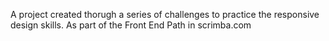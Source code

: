 A project created thorugh a series of challenges to practice the responsive design skills. As part of the Front End Path in scrimba.com